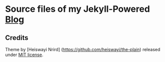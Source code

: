 # Source files of my Jekyll-Powered [Blog](https://tionosulis.github.io/)

## Credits

Theme by [Heiswayi Nrird] (https://github.com/heiswayi/the-plain) released under [MIT license](LICENSE.md).

